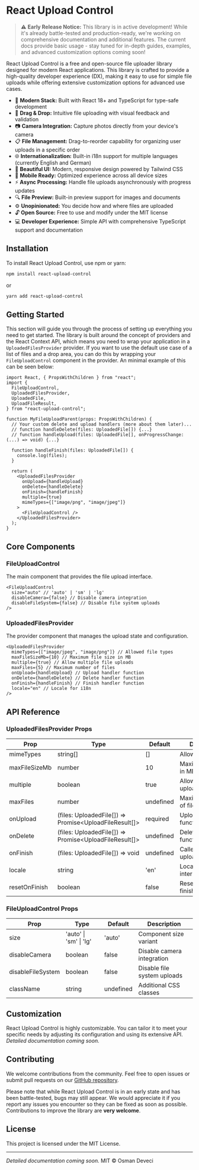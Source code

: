 # React Upload Control

> ⚠️ **Early Release Notice:** This library is in active development! While it's already battle-tested and production-ready, we're working on comprehensive documentation and additional features. The current docs provide basic usage - stay tuned for in-depth guides, examples, and advanced customization options coming soon!

React Upload Control is a free and open-source file uploader library designed for modern React applications. This library is crafted to provide a high-quality developer experience (DX), making it easy to use for simple file uploads while offering extensive customization options for advanced use cases.

- 🚀 **Modern Stack:** Built with React 18+ and TypeScript for type-safe development
- 📁 **Drag & Drop:** Intuitive file uploading with visual feedback and validation
- 📷 **Camera Integration:** Capture photos directly from your device's camera
- 📋 **File Management:** Drag-to-reorder capability for organizing user uploads in a specific order
- 🌐 **Internationalization:** Built-in i18n support for multiple languages (currently English and German)
- 🎨 **Beautiful UI:** Modern, responsive design powered by Tailwind CSS
- 📱 **Mobile Ready:** Optimized experience across all device sizes
- ⚡ **Async Processing:** Handle file uploads asynchronously with progress updates
- 🔍 **File Preview:** Built-in preview support for images and documents
- ⚙️ **Unopinionated:** You decide how and where files are uploaded
- 🔓 **Open Source:** Free to use and modify under the MIT license
- 💻 **Developer Experience:** Simple API with comprehensive TypeScript support and documentation

## Installation

To install React Upload Control, use npm or yarn:

```bash
npm install react-upload-control
```

or

```bash
yarn add react-upload-control
```

## Getting Started

This section will guide you through the process of setting up everything you need to get started. The library is built around the concept of providers and the React Context API, which means you need to wrap your application in a `UploadedFilesProvider` provider. If you want to use the default use case of a list of files and a drop area, you can do this by wrapping your `FileUploadControl` component in the provider. An minimal example of this can be seen below:

```tsx
import React, { PropsWithChildren } from "react";
import {
  FileUploadControl,
  UploadedFilesProvider,
  UploadedFile,
  UploadFileResult,
} from "react-upload-control";

function MyFileUploadParent(props: PropsWithChildren) {
  // Your custom delete and upload handlers (more about them later)...
  // function handleDelete(files: UploadedFile[]) {...}
  // function handleUpload(files: UploadedFile[], onProgressChange: (...) => void) {...}

  function handleFinish(files: UploadedFile[]) {
    console.log(files);
  }

  return (
    <UploadedFilesProvider
      onUpload={handleUpload}
      onDelete={handleDelete}
      onFinish={handleFinish}
      multiple={true}
      mimeTypes={["image/png", "image/jpeg"]}
    >
      <FileUploadControl />
    </UploadedFilesProvider>
  );
}
```

## Core Components

### FileUploadControl

The main component that provides the file upload interface.

```tsx
<FileUploadControl
  size="auto" // 'auto' | 'sm' | 'lg'
  disableCamera={false} // Disable camera integration
  disableFileSystem={false} // Disable file system uploads
/>
```

### UploadedFilesProvider

The provider component that manages the upload state and configuration.

```tsx
<UploadedFilesProvider
  mimeTypes={["image/jpeg", "image/png"]} // Allowed file types
  maxFileSizeMb={10} // Maximum file size in MB
  multiple={true} // Allow multiple file uploads
  maxFiles={5} // Maximum number of files
  onUpload={handleUpload} // Upload handler function
  onDelete={handleDelete} // Delete handler function
  onFinish={handleFinish} // Finish handler function
  locale="en" // Locale for i18n
/>
```

## API Reference

### UploadedFilesProvider Props

| Prop          | Type                                                   | Default   | Description                     |
| ------------- | ------------------------------------------------------ | --------- | ------------------------------- |
| mimeTypes     | string[]                                               | []        | Allowed file types              |
| maxFileSizeMb | number                                                 | 10        | Maximum file size in MB         |
| multiple      | boolean                                                | true      | Allow multiple file uploads     |
| maxFiles      | number                                                 | undefined | Maximum number of files         |
| onUpload      | (files: UploadedFile[]) => Promise<UploadFileResult[]> | required  | Upload handler function         |
| onDelete      | (files: UploadedFile[]) => Promise<UploadFileResult[]> | undefined | Delete handler function         |
| onFinish      | (files: UploadedFile[]) => void                        | undefined | Called when all uploads finish  |
| locale        | string                                                 | 'en'      | Locale for internationalization |
| resetOnFinish | boolean                                                | false     | Reset state after finish        |

### FileUploadControl Props

| Prop              | Type                   | Default   | Description                 |
| ----------------- | ---------------------- | --------- | --------------------------- |
| size              | 'auto' \| 'sm' \| 'lg' | 'auto'    | Component size variant      |
| disableCamera     | boolean                | false     | Disable camera integration  |
| disableFileSystem | boolean                | false     | Disable file system uploads |
| className         | string                 | undefined | Additional CSS classes      |

## Customization

React Upload Control is highly customizable. You can tailor it to meet your specific needs by adjusting its configuration and using its extensive API. <i> Detailed documentation coming soon. </i>

## Contributing

We welcome contributions from the community. Feel free to open issues or submit pull requests on our [GitHub repository](https://github.com/osmandvc/react-upload-control).

Please note that while React Upload Control is in an early state and has been battle-tested, bugs may still appear. We would appreciate it if you report any issues you encounter so they can be fixed as soon as possible. Contributions to improve the library are **very welcome**.

## License

This project is licensed under the MIT License.

---

<i> Detailed documentation coming soon. </i>
MIT © Osman Deveci
